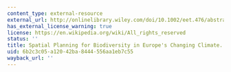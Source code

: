 ```yaml
---
content_type: external-resource
external_url: http://onlinelibrary.wiley.com/doi/10.1002/eet.476/abstract
has_external_license_warning: true
license: https://en.wikipedia.org/wiki/All_rights_reserved
status: ''
title: Spatial Planning for Biodiversity in Europe's Changing Climate.
uid: 6b2c3c05-a120-42ba-8444-556aa1eb7c55
wayback_url: ''
---
```

